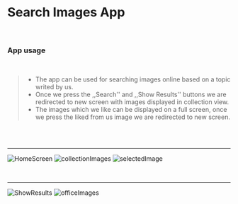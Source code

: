 # Search Images App

</br>

### App usage

</br>

> - The app can be used for searching images online based on a topic writed by us.
> - Once we press the ,,Search'' and ,,Show Results'' buttons we are redirected to new screen with images displayed in collection view.
> - The images which we like can be displayed on a full screen, once we press the liked from us image we are redirected to new screen.

</br>



</br>

---

![HomeScreen](https://user-images.githubusercontent.com/67967349/140116083-6a9a7a05-133a-4e15-b20e-7c9b1b72efa5.jpg)
![collectionImages](https://user-images.githubusercontent.com/67967349/140105046-50195df3-1980-4f31-82da-f833efb2d6ad.jpg)
![selectedImage](https://user-images.githubusercontent.com/67967349/140105106-c0ce9bbc-79d5-4c23-ae20-5419ce3ff859.jpg)

</br>

---

![ShowResults](https://user-images.githubusercontent.com/67967349/140116499-75d855eb-e29c-4363-843b-bdcdb49794e6.jpg)
![officeImages](https://user-images.githubusercontent.com/67967349/140105186-d53ced42-a9b5-446b-b6ed-c21f55b47f59.jpg)









